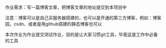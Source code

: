 作业需求：写一篇博客文章，把博客文章的地址提交到本项目中

注意：博客可以是自己买服务器搭建的，也可以是开通的第三方博客，例如：博客园，csdn、或者是用github搭建的静态博客也可以

本次作业为作业提交测试作业，目的是让大家习惯git工具，毕竟这是工作中必备的工具